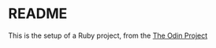# README
This is the setup of a Ruby project, from the [The Odin Project](https://www.theodinproject.com/)
